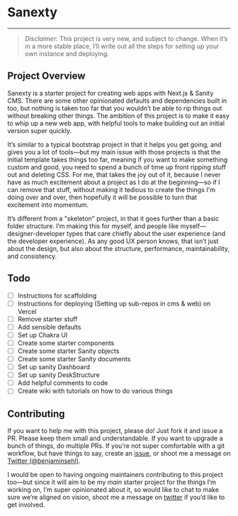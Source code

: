 # Sanexty
---

> *Disclaimer:* This project is very new, and subject to change. When it’s in a more stable place, I’ll write out all the steps for setting up your own instance and deploying.

## Project Overview

Sanexty is a starter project for creating web apps with Next.js & Sanity CMS. There are some other opinionated defaults and dependencies built in too, but nothing is taken too far that you wouldn’t be able to rip things out without breaking other things. The ambition of this project is to make it easy to whip up a new web app, with helpful tools to make building out an initial version super quickly.

It’s similar to a typical bootstrap project in that it helps you get going, and gives you a lot of tools—but my main issue with those projects is that the initial template takes things too far, meaning if you want to make something custom and good, you need to spend a bunch of time up front ripping stuff out and deleting CSS. For me, that takes the joy out of it, because I never have as much excitement about a project as I do at the beginning—so if I can remove that stuff, without making it tedious to create the things I'm doing over and over, then hopefully it will be possible to turn that excitement into momentum.

It’s different from a "skeleton" project, in that it goes further than a basic folder structure. I’m making this for myself, and people like myself—designer-developer types that care chiefly about the user experience (and the developer experience). As any good UX person knows, that isn’t just about the design, but also about the structure, performance, maintainability, and consistency.

## Todo

- [ ] Instructions for scaffolding
- [ ] Instructions for deploying (Setting up sub-repos in cms & web) on Vercel
- [ ] Remove starter stuff
- [ ] Add sensible defaults
- [ ] Set up Chakra UI
- [ ] Create some starter components
- [ ] Create some starter Sanity objects
- [ ] Create some starter Sanity documents
- [ ] Set up sanity Dashboard
- [ ] Set up sanity DeskStructure
- [ ] Add helpful comments to code
- [ ] Create wiki with tutorials on how to do various things

## Contributing

If you want to help me with this project, please do! Just fork it and issue a PR. Please keep them small and understandable. If you want to upgrade a bunch of things, do multiple PRs. If you’re not super comfortable with a git workflow, but have things to say, create an [issue](https://github.com/incremental-studio/sanexty/issues), or shoot me a message on [Twitter (@benjaminsehl)](https://twitter.com/benjaminsehl). 

I would be open to having ongoing maintainers contributing to this project too—but since it will aim to be my _main_ starter project for the things I’m working on, I’m super opinionated about it, so would like to chat to make sure we’re aligned on vision, shoot me a message on [twitter](https://twitter.com/benjaminsehl) if you’d like to get involved.